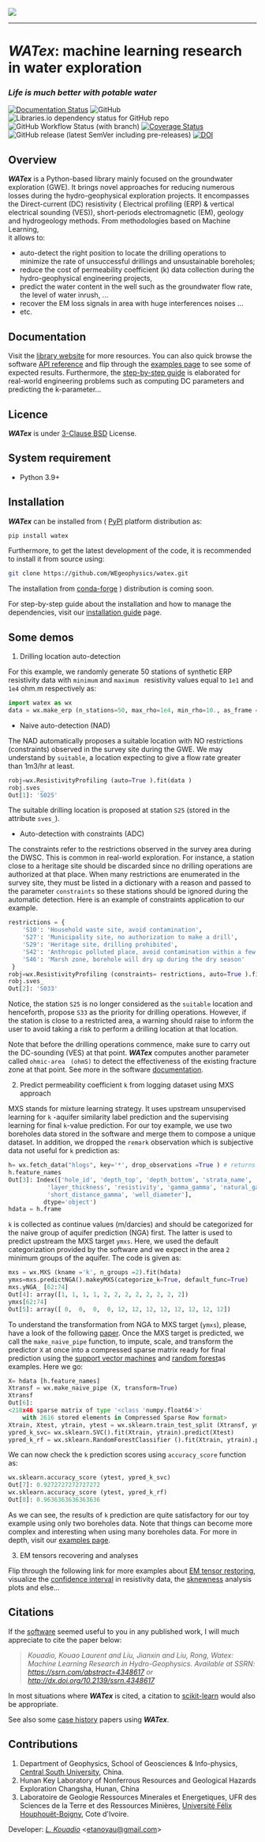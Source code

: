<img src="docs/_static/logo_wide_rev.svg"><br>

-----------------------------------------------------

# *WATex*: machine learning research in water exploration

### *Life is much better with potable water*

 [![Documentation Status](https://readthedocs.org/projects/watex/badge/?version=latest)](https://watex.readthedocs.io/en/latest/?badge=latest)
 ![GitHub](https://img.shields.io/github/license/WEgeophysics/watex?color=blue&label=Licence&logo=Github&logoColor=blue&style=flat-square)
 ![Libraries.io dependency status for GitHub repo](https://img.shields.io/librariesio/github/WEgeophysics/watex?logo=appveyor)
 ![GitHub Workflow Status (with branch)](https://img.shields.io/github/actions/workflow/status/WEgeophysics/watex/ci.yaml?label=CI%20-%20Build%20&logo=github&logoColor=g)
[![Coverage Status](https://coveralls.io/repos/github/WEgeophysics/watex/badge.svg?branch=master)](https://coveralls.io/github/WEgeophysics/watex?branch=master)
 ![GitHub release (latest SemVer including pre-releases)](https://img.shields.io/github/v/release/WEgeophysics/watex?color=blue&include_prereleases&logo=python)
 [![DOI](https://zenodo.org/badge/DOI/10.5281/zenodo.7553789.svg)](https://doi.org/10.5281/zenodo.7553789)

##  Overview

**_WATex_** is a Python-based library mainly focused on the groundwater exploration (GWE). It brings novel approaches 
    for reducing numerous losses during the hydro-geophysical exploration projects. It encompasses 
    the Direct-current (DC) resistivity ( Electrical profiling (ERP) & vertical electrical sounding (VES)), 
    short-periods electromagnetic (EM), geology and hydrogeology methods. From methodologies based on Machine Learning,  
    it allows to: 
   - auto-detect the right position to locate the drilling operations to minimize the rate of unsuccessful drillings 
     and unsustainable boreholes;
   - reduce the cost of permeability coefficient (k) data collection during the hydro-geophysical engineering projects,
   - predict the water content in the well such as the groundwater flow rate, the level of water inrush, ...
   - recover the EM loss signals in area with huge interferences noises ...
   - etc.

## Documentation 

Visit the [library website](https://watex.readthedocs.io/en/latest/) for more resources. You can also quick browse the software [API reference](https://watex.readthedocs.io/en/latest/api_references.html)
and flip through the [examples page](https://watex.readthedocs.io/en/latest/glr_examples/index.html) to see some of expected results. Furthermore, the 
[step-by-step guide](https://watex.readthedocs.io/en/latest/glr_examples/applications/index.html#applications-step-by-step-guide) is elaborated for real-world 
engineering problems such as computing DC parameters and predicting the k-parameter... 

## Licence 

**_WATex_** is under [3-Clause BSD](https://opensource.org/licenses/BSD-3-Clause) License.

## System requirement

* Python 3.9+

## Installation 

**_WATex_**  can be installed from ( [PyPI](https://pypi.org/) platform distribution as: 
```bash 
pip install watex
```
Furthermore, to get the latest development of the code, it is recommended to install it from source using: 

```bash
git clone https://github.com/WEgeophysics/watex.git 
```
The installation from [conda-forge](https://conda-forge.org/) ) distribution is coming soon.

For step-by-step guide about the installation and how to manage the 
dependencies, visit our [installation guide](https://watex.readthedocs.io/en/latest/installation.html) page.

## Some demos 

1. Drilling location auto-detection

For this example, we randomly generate 50 stations of synthetic ERP resistivity data with ``minimum`` and ``maximum ``
resistivity values equal to  ``1e1`` and ``1e4`` ohm.m  respectively as:

```python 
import watex as wx 
data = wx.make_erp (n_stations=50, max_rho=1e4, min_rho=10., as_frame =True, seed =42 ) 
``` 
* Naive auto-detection (NAD)

The NAD automatically proposes a suitable location with NO restrictions (constraints) observed in the survey site
during the GWE. We may understand by ``suitable``, a location expecting to give a flow rate greater 
than 1m3/hr at least. 

```python
robj=wx.ResistivityProfiling (auto=True ).fit(data ) 
robj.sves_ 
Out[1]: 'S025'

```
The suitable drilling location is proposed at station ``S25`` (stored in the attribute ``sves_``). 

* Auto-detection with constraints (ADC)

The constraints refer to the restrictions observed in the survey area during the DWSC. This is common
in real-world exploration. For instance, a station close to a heritage site should be discarded 
since no drilling operations are authorized at that place. When many restrictions 
are enumerated in the survey site, they must be listed in a dictionary with a reason and passed to the parameter 
``constraints`` so these stations should be ignored during the automatic detection. Here is an example of constraints
application to our example.

```python 
restrictions = {
    'S10': 'Household waste site, avoid contamination',
    'S27': 'Municipality site, no authorization to make a drill',
    'S29': 'Heritage site, drilling prohibited',
    'S42': 'Anthropic polluted place, avoid contamination within a few years',
    'S46': 'Marsh zone, borehole will dry up during the dry season'
 }
robj=wx.ResistivityProfiling (constraints= restrictions, auto=True ).fit(data ) 
robj.sves_
Out[2]: 'S033'
```
Notice, the station ``S25`` is no longer considered as the `suitable` location and henceforth, propose ``S33`` as the
priority for drilling operations. However, if the station is close to a restricted area, a warning should raise to 
inform the user to avoid taking a risk to perform a drilling location at that location.

Note that before the drilling operations commence, make sure to carry out the DC-sounding (VES) at that point. **_WATex_** computes 
another parameter called `ohmic-area` `` (ohmS)`` to detect the effectiveness of the existing fracture zone at that point. See more in 
the software [documentation](https://watex.readthedocs.io/en/latest/).
  
2. Predict permeability coefficient ``k`` from logging dataset using MXS approach
 
MXS stands for mixture learning strategy. It uses upstream unsupervised learning for 
``k`` -aquifer similarity label prediction and the supervising learning for 
final ``k``-value prediction. For our toy example, we use two boreholes data 
stored in the software and merge them to compose a unique dataset. In addition, we dropped the 
``remark`` observation which is subjective data not useful for ``k`` prediction as:

```python
h= wx.fetch_data("hlogs", key='*', drop_observations =True ) # returns log data object.
h.feature_names
Out[3]: Index(['hole_id', 'depth_top', 'depth_bottom', 'strata_name', 'rock_name',
           'layer_thickness', 'resistivity', 'gamma_gamma', 'natural_gamma', 'sp',
           'short_distance_gamma', 'well_diameter'],
          dtype='object')
hdata = h.frame 
```
``k`` is collected as continue values (m/darcies) and should be categorized for the 
naive group of aquifer prediction (NGA) first. The latter is used to predict 
upstream the  MXS target ``ymxs``.  Here, we used the default categorization 
provided by the software and we expect in the area ``2`` minimum groups of 
the aquifer. The code is given as: 
```python 
mxs = wx.MXS (kname ='k', n_groups =2).fit(hdata) 
ymxs=mxs.predictNGA().makeyMXS(categorize_k=True, default_func=True)
mxs.yNGA_ [62:74]
Out[4]: array([1, 1, 1, 1, 2, 2, 2, 2, 2, 2, 2, 2])
ymxs[62:74]
Out[5]: array([ 0,  0,  0,  0, 12, 12, 12, 12, 12, 12, 12, 12])
```
To understand the transformation from NGA to MXS target (``ymxs``), please, have a look 
of the following [paper](http://dx.doi.org/10.2139/ssrn.4326365).
Once the MXS target is predicted, we call the ``make_naive_pipe`` function, to 
impute, scale, and transform the predictor ``X`` at once into a compressed sparse 
matrix ready for final prediction using the [support vector machines](https://ieeexplore.ieee.org/document/708428) and 
[random forest](https://www.ibm.com/topics/random-forest)as examples. Here we go: 
``` python 
X= hdata [h.feature_names]
Xtransf = wx.make_naive_pipe (X, transform=True) 
Xtransf 
Out[6]: 
<218x46 sparse matrix of type '<class 'numpy.float64'>'
	with 2616 stored elements in Compressed Sparse Row format> 
Xtrain, Xtest, ytrain, ytest = wx.sklearn.train_test_split (Xtransf, ymxs ) 
ypred_k_svc= wx.sklearn.SVC().fit(Xtrain, ytrain).predict(Xtest)
ypred_k_rf = wx.sklearn.RandomForestClassifier ().fit(Xtrain, ytrain).predict(Xtest)
```
We can now check the ``k`` prediction scores using ``accuracy_score`` function as: 
```python 
wx.sklearn.accuracy_score (ytest, ypred_k_svc)
Out[7]: 0.9272727272727272
wx.sklearn.accuracy_score (ytest, ypred_k_rf)
Out[8]: 0.9636363636363636
```
As we can see, the results of ``k`` prediction are quite satisfactory for our 
toy example using only two boreholes data. Note that things can become more 
complex and interesting when using many boreholes data. For more in 
depth, visit our [examples page](https://watex.readthedocs.io/en/latest/glr_examples/index.html). 

3. EM tensors recovering and analyses

Flip through the following link for more examples about [EM tensor restoring](https://watex.readthedocs.io/en/latest/glr_examples/applications/plot_tensor_restoring.html#sphx-glr-glr-examples-applications-plot-tensor-restoring-py), 
visualize the [confidence interval](https://watex.readthedocs.io/en/latest/glr_examples/utils/plot_confidence_in_data.html#sphx-glr-glr-examples-utils-plot-confidence-in-data-py) in resistivity data, 
the [sknewness](https://watex.readthedocs.io/en/latest/glr_examples/methods/plot_phase_tensors.html#sphx-glr-glr-examples-methods-plot-phase-tensors-py) analysis plots  and else...

## Citations

If the [software](https://doi.org/10.5281/zenodo.7553789) seemed useful to you in any published work, I will much appreciate to cite the paper below:

> *Kouadio, Kouao Laurent and Liu, Jianxin and Liu, Rong, Watex: Machine Learning Research in Hydro-Geophysics. Available at SSRN: https://ssrn.com/abstract=4348617 or http://dx.doi.org/10.2139/ssrn.4348617*

In most situations where **_WATex_** is cited, a citation to [scikit-learn](https://scikit-learn.org/stable/about.html#citing-scikit-learn) would also be appropriate.

See also some [case history](https://watex.readthedocs.io/en/latest/citing.html) papers using **_WATex_**. 

## Contributions 

1. Department of Geophysics, School of Geosciences & Info-physics, [Central South University](https://en.csu.edu.cn/), China.
2. Hunan Key Laboratory of Nonferrous Resources and Geological Hazards Exploration Changsha, Hunan, China
3. Laboratoire de Geologie Ressources Minerales et Energetiques, UFR des Sciences de la Terre et des Ressources Minières, [Université Félix Houphouët-Boigny]( https://www.univ-fhb.edu.ci/index.php/ufr-strm/), Cote d'Ivoire.

Developer: [_L. Kouadio_](https://wegeophysics.github.io/) <<etanoyau@gmail.com>>



